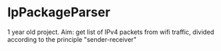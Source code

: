 # IpPackageParser
1 year old project. Aim: get list of IPv4 packets from wifi traffic, divided according to the principle "sender-receiver"

